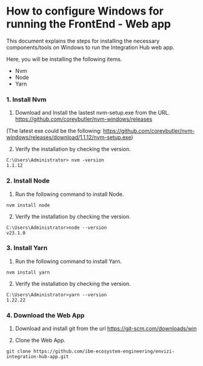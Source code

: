 # How to configure Windows for running the FrontEnd - Web app

This document explains the steps for installing the necessary components/tools on Windows to run the Integration Hub web app.

Here, you will be installing the following items.
- Nvm
- Node
- Yarn

### 1. Install Nvm

1. Download and Install the lastest nvm-setup.exe from the URL. https://github.com/coreybutler/nvm-windows/releases

(The latest exe could be the following: 
https://github.com/coreybutler/nvm-windows/releases/download/1.1.12/nvm-setup.exe)


2. Verify the installation by checking the version.

```
C:\Users\Administrator> nvm -version
1.1.12
```

### 2. Install Node

1. Run the following command to install Node.

```
nvm install node
```

2. Verify the installation by checking the version.

```
C:\Users\Administrator>node --version
v23.1.0
```

### 3. Install Yarn

1. Run the following command to install Yarn.

```
nvm install yarn
```

2. Verify the installation by checking the version.

```
C:\Users\Administrator>yarn --version
1.22.22
```

### 4. Download the Web App

1. Download and install git from the url https://git-scm.com/downloads/win

2. Clone the Web App.

```
git clone https://github.com/ibm-ecosystem-engineering/envizi-integration-hub-app.git
```

